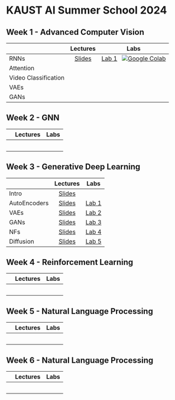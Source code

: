 # KAUST AI Summer School 2024

## Week 1 - Advanced Computer Vision

|                      |                                                         **Lectures**                                                          | **Labs**        |
|:---------------------|:-----------------------------------------------------------------------------------------------------------------------------:|:---------------:|
| RNNs                 | [Slides](https://github.com/VictorCeballos/KAUST-AI-SS/blob/main/Week%201%20-%20Advanced%20Computer%20Vision/Day1/1_RNNs.pdf) | [Lab 1](https://github.com/VictorCeballos/KAUST-AI-SS/blob/main/Week%201%20-%20Advanced%20Computer%20Vision/Day1/Lab1_Exercise.ipynb) &nbsp; [![Google Colab](https://colab.research.google.com/assets/colab-badge.svg)](https://colab.research.google.com/github/VictorCeballos/KAUST-AI-SS/blob/main/Week%201%20-%20Advanced%20Computer%20Vision/Day1/Lab1_Exercise.ipynb) |   
| Attention            |                                                                                                                               |                 |
| Video Classification |                                                                                                                               |                 |
| VAEs                 |                                                                                                                               |                 |
| GANs                 |                                                                                                                               |                 |

## Week 2 - GNN

|                      | **Lectures**    | **Labs**        |
|:---------------------|:---------------:|:---------------:|
|                      |                 |                 |
|                      |                 |                 |
|                      |                 |                 |
|                      |                 |                 |
|                      |                 |                 |

## Week 3 - Generative Deep Learning

|                      | **Lectures**    | **Labs**        |
|:---------------------|:---------------:|:---------------:|
| Intro                | [Slides](https://github.com/DIG-Kaust/GenModelling/blob/main/slides/1_Intro.pdf)     |                                                                             |
| AutoEncoders         | [Slides](https://github.com/DIG-Kaust/GenModelling/blob/main/slides/2_VAE.pdf)       | [Lab 1](https://github.com/DIG-Kaust/GenModelling/blob/main/labs/ae)        |
| VAEs                 | [Slides](https://github.com/DIG-Kaust/GenModelling/blob/main/slides/2_VAE.pdf)       | [Lab 2](https://github.com/DIG-Kaust/GenModelling/blob/main/labs/vae)       |
| GANs                 | [Slides](https://github.com/DIG-Kaust/GenModelling/blob/main/slides/3_GANs.pdf)      | [Lab 3](https://github.com/DIG-Kaust/GenModelling/blob/main/labs/gans)      |
| NFs                  | [Slides](https://github.com/DIG-Kaust/GenModelling/blob/main/slides/4_NF.pdf)        | [Lab 4](https://github.com/DIG-Kaust/GenModelling/blob/main/labs/nf)        | 
| Diffusion            | [Slides](https://github.com/DIG-Kaust/GenModelling/blob/main/slides/5_Diffusion.pdf) | [Lab 5](https://github.com/DIG-Kaust/GenModelling/blob/main/labs/diffusion) |

## Week 4 - Reinforcement Learning

|                      | **Lectures**    | **Labs**        |
|:---------------------|:---------------:|:---------------:|
|                      |                 |                 |
|                      |                 |                 |
|                      |                 |                 |
|                      |                 |                 |
|                      |                 |                 |

## Week 5 - Natural Language Processing

|                      | **Lectures**    | **Labs**        |
|:---------------------|:---------------:|:---------------:|
|                      |                 |                 |
|                      |                 |                 |
|                      |                 |                 |
|                      |                 |                 |
|                      |                 |                 |

## Week 6 - Natural Language Processing

|                      | **Lectures**    | **Labs**        |
|:---------------------|:---------------:|:---------------:|
|                      |                 |                 |
|                      |                 |                 |
|                      |                 |                 |
|                      |                 |                 |
|                      |                 |                 |


